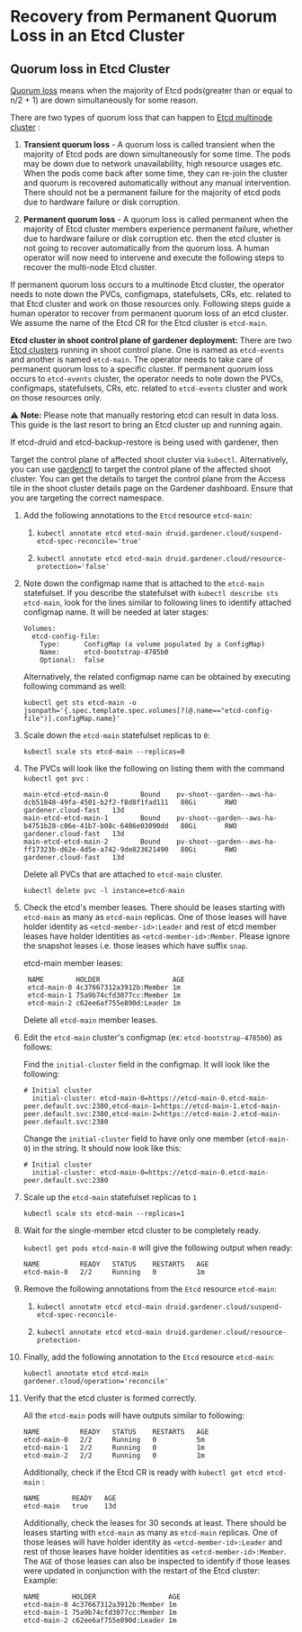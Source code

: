 # Recovery from Permanent Quorum Loss in an Etcd Cluster

## Quorum loss in Etcd Cluster
[Quorum loss](https://etcd.io/docs/v3.4/op-guide/recovery/) means when the majority of Etcd pods(greater than or equal to n/2 + 1) are down simultaneously for some reason.

There are two types of quorum loss that can happen to [Etcd multinode cluster](https://github.com/gardener/etcd-druid/tree/master/docs/proposals/multi-node) :

1. **Transient quorum loss** - A quorum loss is called transient when the majority of Etcd pods are down simultaneously for some time. The pods may be down due to network unavailability, high resource usages etc. When the pods come back after some time, they can re-join the cluster and quorum is recovered automatically without any manual intervention. There should not be a permanent failure for the majority of etcd pods due to hardware failure or disk corruption.

2. **Permanent quorum loss** - A quorum loss is called permanent when the majority of Etcd cluster members experience permanent failure, whether due to hardware failure or disk corruption etc. then the etcd cluster is not going to recover automatically from the quorum loss. A human operator will now need to intervene and execute the following steps to recover the multi-node Etcd cluster.

If permanent quorum loss occurs to a multinode Etcd cluster, the operator needs to note down the PVCs, configmaps, statefulsets, CRs, etc. related to that Etcd cluster and work on those resources only. Following steps guide a human operator to recover from permanent quorum loss of an etcd cluster. We assume the name of the Etcd CR for the Etcd cluster is `etcd-main`.

**Etcd cluster in shoot control plane of gardener deployment:**
There are two [Etcd clusters](https://github.com/gardener/etcd-druid/tree/master/docs/proposals/multi-node) running in shoot control plane. One is named as `etcd-events` and another is named `etcd-main`. The operator needs to take care of permanent quorum loss to a specific cluster. If permanent quorum loss occurs to `etcd-events` cluster, the operator needs to note down the PVCs, configmaps, statefulsets, CRs, etc. related to `etcd-events` cluster and work on those resources only.

:warning: **Note:** Please note that manually restoring etcd can result in data loss. This guide is the last resort to bring an Etcd cluster up and running again.

If etcd-druid and etcd-backup-restore is being used with gardener, then

Target the control plane of affected shoot cluster via `kubectl`. Alternatively, you can use [gardenctl](https://github.com/gardener/gardenctl-v2) to target the control plane of the affected shoot cluster. You can get the details to target the control plane from the Access tile in the shoot cluster details page on the Gardener dashboard. Ensure that you are targeting the correct namespace.

1. Add the following annotations to the `Etcd` resource `etcd-main`:
    1. `kubectl annotate etcd etcd-main druid.gardener.cloud/suspend-etcd-spec-reconcile='true'`
    
    2. `kubectl annotate etcd etcd-main druid.gardener.cloud/resource-protection='false'`
    
2. Note down the configmap name that is attached to the `etcd-main` statefulset. If you describe the statefulset with `kubectl describe sts etcd-main`, look for the lines similar to following lines to identify attached configmap name. It will be needed at later stages:

    ```
    Volumes:
      etcd-config-file:
        Type:      ConfigMap (a volume populated by a ConfigMap)
        Name:      etcd-bootstrap-4785b0
        Optional:  false
    ```

    Alternatively, the related configmap name can be obtained by executing following command as well:

    `kubectl get sts etcd-main -o jsonpath='{.spec.template.spec.volumes[?(@.name=="etcd-config-file")].configMap.name}'`

3. Scale down the `etcd-main` statefulset replicas to `0`:

    `kubectl scale sts etcd-main --replicas=0`

4. The PVCs will look like the following on listing them with the command `kubectl get pvc` :

    ```
    main-etcd-etcd-main-0        Bound    pv-shoot--garden--aws-ha-dcb51848-49fa-4501-b2f2-f8d8f1fad111   80Gi       RWO            gardener.cloud-fast   13d
    main-etcd-etcd-main-1        Bound    pv-shoot--garden--aws-ha-b4751b28-c06e-41b7-b08c-6486e03090dd   80Gi       RWO            gardener.cloud-fast   13d
    main-etcd-etcd-main-2        Bound    pv-shoot--garden--aws-ha-ff17323b-d62e-4d5e-a742-9de823621490   80Gi       RWO            gardener.cloud-fast   13d
    ```
    Delete all PVCs that are attached to `etcd-main` cluster.

    `kubectl delete pvc -l instance=etcd-main`

5. Check the etcd's member leases. There should be leases starting with `etcd-main` as many as `etcd-main` replicas.
    One of those leases will have holder identity as `<etcd-member-id>:Leader` and rest of etcd member leases have holder identities as `<etcd-member-id>:Member`.
    Please ignore the snapshot leases i.e. those leases which have suffix `snap`.

    etcd-main member leases:
      ```
       NAME        HOLDER                  AGE
       etcd-main-0 4c37667312a3912b:Member 1m
       etcd-main-1 75a9b74cfd3077cc:Member 1m
       etcd-main-2 c62ee6af755e890d:Leader 1m
      ```

    Delete all `etcd-main` member leases.

6. Edit the `etcd-main` cluster's configmap (ex: `etcd-bootstrap-4785b0`) as follows:

    Find the `initial-cluster` field in the configmap. It will look like the following:
    ```
    # Initial cluster
      initial-cluster: etcd-main-0=https://etcd-main-0.etcd-main-peer.default.svc:2380,etcd-main-1=https://etcd-main-1.etcd-main-peer.default.svc:2380,etcd-main-2=https://etcd-main-2.etcd-main-peer.default.svc:2380
    ```

    Change the `initial-cluster` field to have only one member (`etcd-main-0`) in the string. It should now look like this:

    ```
    # Initial cluster
      initial-cluster: etcd-main-0=https://etcd-main-0.etcd-main-peer.default.svc:2380
    ```

7. Scale up the `etcd-main` statefulset replicas to `1`

    `kubectl scale sts etcd-main --replicas=1`

8. Wait for the single-member etcd cluster to be completely ready.

    `kubectl get pods etcd-main-0` will give the following output when ready:
    ```
    NAME          READY   STATUS    RESTARTS   AGE
    etcd-main-0   2/2     Running   0          1m
    ```

9. Remove the following annotations from the `Etcd` resource `etcd-main`:

    1. `kubectl annotate etcd etcd-main druid.gardener.cloud/suspend-etcd-spec-reconcile-`

    2. `kubectl annotate etcd etcd-main druid.gardener.cloud/resource-protection-`

10. Finally, add the following annotation to the `Etcd` resource `etcd-main`:

    `kubectl annotate etcd etcd-main gardener.cloud/operation='reconcile'`

11. Verify that the etcd cluster is formed correctly.

    All the `etcd-main` pods will have outputs similar to following:
    ```
    NAME          READY   STATUS    RESTARTS   AGE
    etcd-main-0   2/2     Running   0          5m
    etcd-main-1   2/2     Running   0          1m
    etcd-main-2   2/2     Running   0          1m
    ```
    Additionally, check if the Etcd CR is ready with `kubectl get etcd etcd-main` :
    ```
    NAME        READY   AGE
    etcd-main   true    13d
    ```

    Additionally, check the leases for 30 seconds at least. There should be leases starting with `etcd-main` as many as `etcd-main` replicas. One of those leases will have holder identity as `<etcd-member-id>:Leader` and rest of those leases have holder identities as `<etcd-member-id>:Member`. The `AGE` of those leases can also be inspected to identify if those leases were updated in conjunction with the restart of the Etcd cluster: Example:

    ```
    NAME        HOLDER                  AGE
    etcd-main-0 4c37667312a3912b:Member 1m
    etcd-main-1 75a9b74cfd3077cc:Member 1m
    etcd-main-2 c62ee6af755e890d:Leader 1m
    ```
